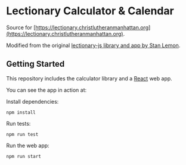 # Lectionary Calculator & Calendar

Source for [https://lectionary.christlutheranmanhattan.org](https://lectionary.christlutheranmanhattan.org).

Modified from the original [lectionary-js library and app by Stan Lemon](https://github.com/stanlemon/lectionary-js).

## Getting Started

This repository includes the calculator library and a [React](http://reactjs.org) web app.

You can see the app in action at:

Install dependencies:

```shell
npm install
```

Run tests:

```shell
npm run test
```

Run the web app:

```shell
npm run start
```
